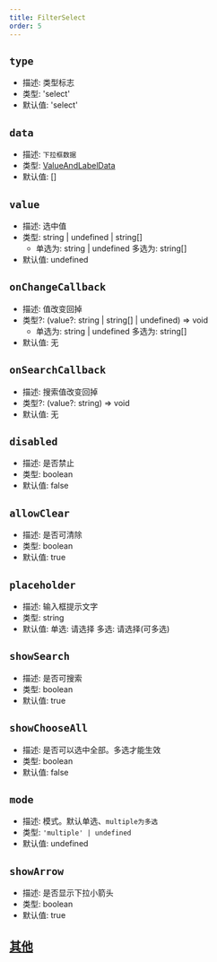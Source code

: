 ```yaml
---
title: FilterSelect
order: 5
---
```


## `type`

- 描述: 类型标志
- 类型: 'select'
- 默认值: 'select'

## `data`

- 描述: `下拉框数据`
- 类型: [ValueAndLabelData](./filter-base#valueandlabeldata)
- 默认值: []

## `value`

- 描述: 选中值
- 类型: string | undefined | string[]
  - 单选为: string | undefined 多选为: string[]
- 默认值: undefined

## `onChangeCallback`

- 描述: 值改变回掉
- 类型?: (value?: string | string[] | undefined) => void
  - 单选为: string | undefined 多选为: string[]
- 默认值: 无

## `onSearchCallback`

- 描述: 搜索值改变回掉
- 类型?: (value?: string) => void
- 默认值: 无

## `disabled`

- 描述: 是否禁止
- 类型: boolean
- 默认值: false

## `allowClear`

- 描述: 是否可清除
- 类型: boolean
- 默认值: true

## `placeholder`

- 描述: 输入框提示文字
- 类型: string
- 默认值: 单选: 请选择 多选: 请选择(可多选)

## `showSearch`

- 描述: 是否可搜索
- 类型: boolean
- 默认值: true

## `showChooseAll`

- 描述: 是否可以选中全部。多选才能生效
- 类型: boolean
- 默认值: false

## `mode`

- 描述: 模式。默认单选、`multiple为多选`
- 类型: `'multiple' | undefined`
- 默认值: undefined

## `showArrow`

- 描述: 是否显示下拉小箭头
- 类型: boolean
- 默认值: true

## [其他](./filter-base#filterbase)
